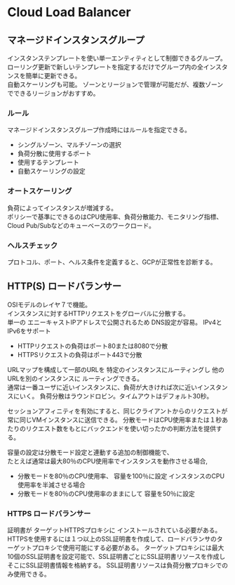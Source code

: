 # Cloud Load Balancer

## マネージドインスタンスグループ
インスタンステンプレートを使い単一エンティティとして制御できるグループ。
ローリング更新で新しいテンプレートを指定するだけでグループ内の全インスタンスを簡単に更新できる。  
自動スケーリングも可能。
ゾーンとリージョンで管理が可能だが、複数ゾーンでできるリージョンがおすすめ。  

### ルール
マネージドインスタンスグループ作成時にはルールを指定できる。

* シングルゾーン、マルチゾーンの選択
* 負荷分散に使用するポート
* 使用するテンプレート
* 自動スケーリングの設定

### オートスケーリング
負荷によってインスタンスが増減する。  
ポリシーで基準にできるのはCPU使用率、負荷分散能力、モニタリング指標、Cloud Pub/Subなどのキューベースのワークロード。  

### ヘルスチェック
プロトコル、ポート、ヘルス条件を定義すると、GCPが正常性を診断する。

## HTTP(S) ロードバランサー
OSIモデルのレイヤ７で機能。  
インスタンスに対するHTTPリクエストをグローバルに分散する。  
単一の エニーキャストIPアドレスで公開されるため DNS設定が容易。 
IPv4とIPv6をサポート 

* HTTPリクエストの負荷はポート80または8080で分散
* HTTPSリクエストの負荷はポート443で分散

URLマップを構成して一部のURLを 特定のインスタンスにルーティングし 他のURLを別のインスタンスに ルーティングできる。  
通常は一番ユーザに近いインスタンスに、負荷が大きければ次に近いインスタンスにいく。
負荷分散はラウンドロビン。タイムアウトはデフォルト30秒。

セッションアフィニティを有効にすると、同じクライアントからのリクエストが 常に同じVMインスタンスに送信できる。
分散モードはCPU使用率または１秒あたりのリクエスト数をもとにバックエンドを使い切ったかの判断方法を提供する。

容量の設定は分散モード設定と連動する追加の制御機能で、  
たとえば通常は最大80％のCPU使用率でインスタンスを動作させる場合,
* 分散モードを80％のCPU使用率、 容量を100％に設定
インスタンスのCPU使用率を半減させる場合
* 分散モードを80％のCPU使用率のままにして 容量を50％に設定

### HTTPS ロードバランサー
証明書が ターゲットHTTPSプロキシに インストールされている必要がある。  
HTTPSを使用するには１つ以上のSSL証明書を作成して、ロードバランサのターゲットプロキシで使用可能にする必要がある。 
ターゲットプロキシには最大10個のSSL証明書を設定可能で、SSL証明書ごとにSSL証明書リソースを作成しそこにSSL証明書情報を格納する。 
SSL証明書リソースは負荷分散プロキシでのみ使用できる。